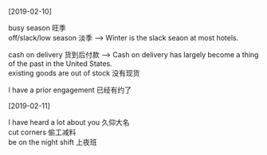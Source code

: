 
[2019-02-10]

busy season 旺季  
off/slack/low season 淡季 --> Winter is the slack seaon at most hotels.

cash on delivery 货到后付款 --> Cash on delivery has largely become a thing of the past in the United States.  
existing goods are out of stock 没有现货

I have a prior engagement 已经有约了 


[2019-02-11]  

I have heard a lot about you 久仰大名  
cut corners 偷工减料  
be on the night shift 上夜班  
